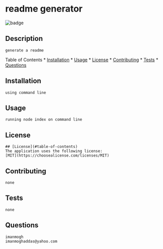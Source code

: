 # readme generator

  ![badge](https://img.shields.io/badge/license-MIT-green)

  ## Description
    generate a readme

  Table of Contents
    * [Installation](#installation)
    * [Usage](#usage)
    * [License](#license)
    * [Contributing](#contribution)
    * [Tests](#test)
    * [Questions](#questions)

  ## Installation
    using command line

  ## Usage
    running node index on command line

  ## License
    ## [License](#table-of-contents)
    The application uses the following license:
    [MIT](https://choosealicense.com/licenses/MIT) 

  ## Contributing
    none

  ## Tests
    none

  ## Questions
    imanmogh
    imanmoghaddas@yahoo.com
